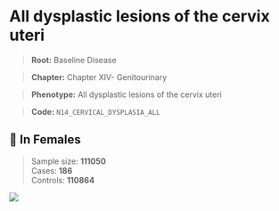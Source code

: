 # All dysplastic lesions of the cervix uteri

> **Root:** Baseline Disease  

> **Chapter:** Chapter XIV- Genitourinary  

> **Phenotype:** All dysplastic lesions of the cervix uteri  

> **Code:** `N14_CERVICAL_DYSPLASIA_ALL`

## 👩 In Females  
> Sample size: **111050**  
> Cases: **186**  
> Controls: **110864**
<img src="/Disease/Figures/ALL/Incidence/N14_CERVICAL_DYSPLASIA_ALL.png"/>
<CsvTable src="/Disease_Data/ALL/Incidence/COX_N14_CERVICAL_DYSPLASIA_ALL.csv" label="🔍 View full results" />
